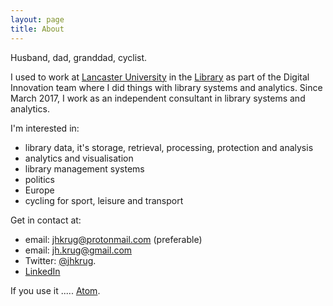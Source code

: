 ```yaml
---
layout: page
title: About
---
```


Husband, dad, granddad, cyclist. 

I used to work at [Lancaster University](http://www.lancaster.ac.uk)
in the [Library](http://lancaster.ac.uk/library) as part of the
Digital Innovation team where I did things with library systems and
analytics. Since March 2017, I work as an independent consultant in
library systems and analytics.

I'm interested in:

* library data, it's storage, retrieval, processing, protection and analysis
* analytics and visualisation
* library management systems
* politics
* Europe
* cycling for sport, leisure and transport



Get in contact at:

* email: [jhkrug@protonmail.com](mailto:jhkrug@protonmail.com) (preferable)
* email: [jh.krug@gmail.com](mailto:jh.krug@gmil.com)
* Twitter: [@jhkrug](https://twitter.com/jhkrug).
* [LinkedIn](http://www.linkedin.com/in/john-krug-2217a8129)

If you use it ..... <a href="/atom.xml">Atom</a>.



